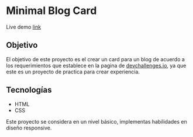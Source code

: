 # Minimal Blog Card

Live demo [link](https://orliland.github.io/minimal_blog_card)

## Objetivo

El objetivo de este proyecto es el crear un card para un blog de acuerdo a los requerimientos que establece en la pagina de [devchallenges.io](https://devchallenges.io), ya que este es un proyecto de practica para crear experiencia.

## Tecnologías

- HTML
- CSS

Este proyecto se considera en un nivel básico, implementas habilidades en diseño responsive.
